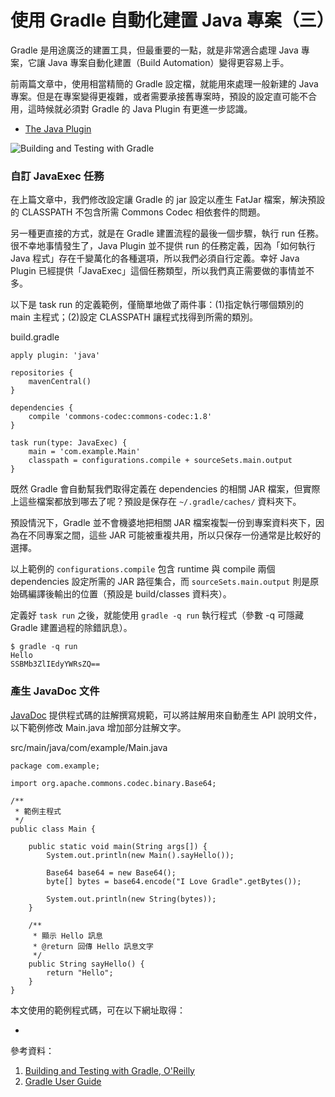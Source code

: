 使用 Gradle 自動化建置 Java 專案（三）
==================================

Gradle 是用途廣泛的建置工具，但最重要的一點，就是非常適合處理 Java 專案，它讓 Java 專案自動化建置（Build Automation）變得更容易上手。

前兩篇文章中，使用相當精簡的 Gradle 設定檔，就能用來處理一般新建的 Java 專案。但是在專案變得更複雜，或者需要承接舊專案時，預設的設定直可能不合用，這時候就必須對 Gradle 的 Java Plugin 有更進一步認識。

* [The Java Plugin](http://www.gradle.org/docs/current/userguide/java_plugin.html)

![Building and Testing with Gradle](http://akamaicovers.oreilly.com/images/0636920019909/cat.gif)

### 自訂 JavaExec 任務 ###

在上篇文章中，我們修改設定讓 Gradle 的 jar 設定以產生 FatJar 檔案，解決預設的 CLASSPATH 不包含所需 Commons Codec 相依套件的問題。

另一種更直接的方式，就是在 Gradle 建置流程的最後一個步驟，執行 run 任務。很不幸地事情發生了，Java Plugin 並不提供 run 的任務定義，因為「如何執行 Java 程式」存在千變萬化的各種選項，所以我們必須自行定義。幸好 Java Plugin 已經提供「JavaExec」這個任務類型，所以我們真正需要做的事情並不多。

以下是 task run 的定義範例，僅簡單地做了兩件事：(1)指定執行哪個類別的 main 主程式；(2)設定 CLASSPATH 讓程式找得到所需的類別。

build.gradle

```
apply plugin: 'java'

repositories {
    mavenCentral()
}

dependencies {
    compile 'commons-codec:commons-codec:1.8'
}

task run(type: JavaExec) {
    main = 'com.example.Main'
    classpath = configurations.compile + sourceSets.main.output
}
```

既然 Gradle 會自動幫我們取得定義在 dependencies 的相關 JAR 檔案，但實際上這些檔案都放到哪去了呢？預設是保存在 ``~/.gradle/caches/`` 資料夾下。

預設情況下，Gradle 並不會機婆地把相關 JAR 檔案複製一份到專案資料夾下，因為在不同專案之間，這些 JAR 可能被重複共用，所以只保存一份通常是比較好的選擇。

以上範例的 ``configurations.compile`` 包含 runtime 與 compile 兩個 dependencies 設定所需的 JAR 路徑集合，而 ``sourceSets.main.output`` 則是原始碼編譯後輸出的位置（預設是 build/classes 資料夾）。

定義好 ``task run`` 之後，就能使用 ``gradle -q run`` 執行程式（參數 -q 可隱藏 Gradle 建置過程的除錯訊息）。

```
$ gradle -q run
Hello
SSBMb3ZlIEdyYWRsZQ==
```

### 產生 JavaDoc 文件 ###

[JavaDoc](http://www.oracle.com/technetwork/java/javase/documentation/index-137868.html) 提供程式碼的註解撰寫規範，可以將註解用來自動產生 API 說明文件，以下範例修改 Main.java 增加部分註解文字。

src/main/java/com/example/Main.java

```
package com.example;

import org.apache.commons.codec.binary.Base64;

/**
 * 範例主程式
 */
public class Main {

    public static void main(String args[]) {
        System.out.println(new Main().sayHello());

        Base64 base64 = new Base64();
        byte[] bytes = base64.encode("I Love Gradle".getBytes());

        System.out.println(new String(bytes));
    }

    /**
     * 顯示 Hello 訊息
     * @return 回傳 Hello 訊息文字
     */
    public String sayHello() {
        return "Hello";
    }
}
```



本文使用的範例程式碼，可在以下網址取得：

* 

參考資料：

1. [Building and Testing with Gradle, O'Reilly](http://shop.oreilly.com/product/0636920019909.do)
2. [Gradle User Guide](http://www.gradle.org/documentation)
